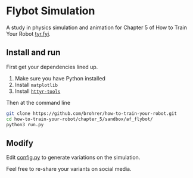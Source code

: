 # Flybot Simulation

A study in physics simulation and animation for Chapter 5 of How to Train Your Robot [tyr.fyi](https://tyr.fyi).

## Install and run

First get your dependencies lined up.

1. Make sure you have Python installed
2. Install `matplotlib`
3. Install [`httyr-tools`](https://github.com/brohrer/httyr-tools)

Then at the command line

```bash
git clone https://github.com/brohrer/how-to-train-your-robot.git
cd how-to-train-your-robot/chapter_5/sandbox/af_flybot/
python3 run.py
```

## Modify

Edit [config.py](https://github.com/brohrer/how-to-train-your-robot/blob/main/chapter_5/sandbox/af_flybot/config.py)
to generate variations on the simulation.

Feel free to re-share your variants on social media.
